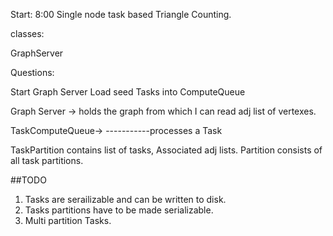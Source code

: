 Start: 8:00
Single node task based Triangle Counting.

classes:

GraphServer


Questions:

Start Graph Server
Load seed Tasks into ComputeQueue


Graph Server -> holds the graph from which I can read adj list of vertexes. 

TaskComputeQueue->
-----------processes a Task


TaskPartition contains list of tasks, Associated adj lists. 
Partition consists of all task partitions. 

##TODO 

1. Tasks are serailizable and can be written to disk. 
2. Tasks partitions have to be made serializable.
2. Multi partition Tasks. 

